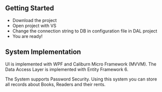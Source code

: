 ## Getting Started

- Download the project
- Open project with VS
- Change the connection string to DB in configuration file in DAL project
- You are ready!
	
## System Implementation

UI is implemented with WPF and Caliburn Micro Framework (MVVM). The Data Access Layer is implemented with Entity Framework 6. 

The System supports Password Security. Using this system you can store all records about Books, Readers and their rents.

